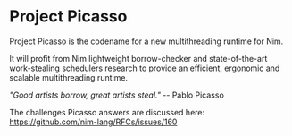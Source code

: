 # Project Picasso

Project Picasso is the codename for a new multithreading runtime
for Nim.

It will profit from Nim lightweight borrow-checker
and state-of-the-art work-stealing schedulers research
to provide an efficient, ergonomic and scalable multithreading runtime.

_"Good artists borrow, great artists steal."_ -- Pablo Picasso


The challenges Picasso answers are discussed here:
https://github.com/nim-lang/RFCs/issues/160
